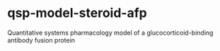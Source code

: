 # qsp-model-steroid-afp
Quantitative systems pharmacology model of a glucocorticoid-binding antibody fusion protein
